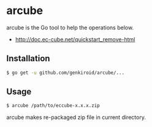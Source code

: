 # arcube

arcube is the Go tool to help the operations below.

 - http://doc.ec-cube.net/quickstart_remove-html

## Installation

```sh
$ go get -u github.com/genkiroid/arcube/...
```

## Usage

```sh
$ arcube /path/to/eccube-x.x.x.zip
```

arcube makes re-packaged zip file in current directory.

